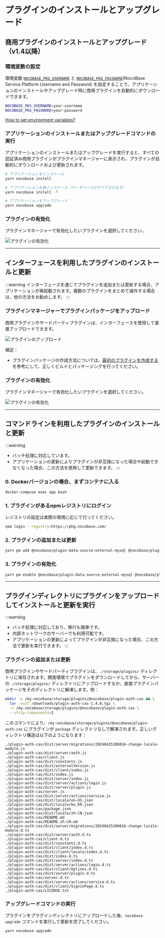 # プラグインのインストールとアップグレード

## 商用プラグインのインストールとアップグレード（v1.4以降）

### 環境変数の設定

環境変数 [`NOCOBASE_PKG_USERNAME`](/welcome/getting-started/env#nocobase_pkg_username) と [`NOCOBASE_PKG_PASSWORD`](/welcome/getting-started/env#nocobase_pkg_password)(NocoBase Service Platform Username and Password) を設定することで、アプリケーションのインストールやアップグレード時に商用プラグインを自動的にダウンロードできます。

```bash
NOCOBASE_PKG_USERNAME=your-username
NOCOBASE_PKG_PASSWORD=your-password
```

[How to set environment variables?](/welcome/getting-started/env)

### アプリケーションのインストールまたはアップグレードコマンドの実行

アプリケーションのインストールまたはアップグレードを実行すると、すべての認証済み商用プラグインがプラグインマネージャーに表示され、プラグインが自動的にダウンロードおよび更新されます。

```bash
# アプリケーションをインストール
yarn nocobase install

# アプリケーションを再インストール（データベースがクリアされます）
yarn nocobase install -f

# アプリケーションをアップグレード
yarn nocobase upgrade
```

### プラグインの有効化

プラグインマネージャーで有効化したいプラグインを選択してください。

![プラグインの有効化](https://static-docs.nocobase.com/20241204000230.png)

---

## インターフェースを利用したプラグインのインストールと更新

:::warning
インターフェースを通じてプラグインを追加または更新する場合、アプリケーションが再起動されます。複数のプラグインをまとめて操作する場合は、他の方法をお勧めします。
:::

### プラグインマネージャーでプラグインパッケージをアップロード

商用プラグインやサードパーティプラグインは、インターフェースを使用して直接アップロードできます。

![プラグインのアップロード](https://static-docs.nocobase.com/20241204000127.png)

補足：

- プラグインパッケージの作成方法については、[最初のプラグインを作成する](/development/your-first-plugin) を参考にして、正しくビルドとパッケージングを行ってください。

### プラグインの有効化

プラグインマネージャーで有効化したいプラグインを選択してください。

![プラグインの有効化](https://static-docs.nocobase.com/20241204000230.png)

---

## コマンドラインを利用したプラグインのインストールと更新

:::warning
- バッチ処理に対応しています。
- アプリケーションの更新によりプラグインが非互換になった場合や起動できなくなった場合、この方法を使用して更新できます。
  :::

### 0. Dockerバージョンの場合、まずコンテナに入る

```bash
docker-compose exec app bash
```

### 1. プラグインがあるnpmレジストリにログイン

レジストリの設定は実際の環境に応じて行ってください。

```bash
npm login --registry=https://pkg.nocobase.com/
```

### 2. プラグインの追加または更新

```bash
yarn pm add @nocobase/plugin-data-source-external-mysql @nocobase/plugin-embed --registry=https://pkg.nocobase.com/
```

### 3. プラグインの有効化

```bash
yarn pm enable @nocobase/plugin-data-source-external-mysql @nocobase/plugin-embed
```

---

## プラグインディレクトリにプラグインをアップロードしてインストールと更新を実行

:::warning
- バッチ処理に対応しており、移行も簡単です。
- 内部ネットワークのサーバーでも利用可能です。
- アプリケーションの更新によってプラグインが非互換になった場合、この方法で更新を実行できます。
  :::

### プラグインの追加または更新

商用プラグインやサードパーティプラグインは、`./storage/plugins/` ディレクトリに保存されます。開発環境でプラグインをダウンロードしてから、サーバーの `./storage/plugins/` ディレクトリにアップロードするか、直接プラグインパッケージをそのディレクトリに解凍します。例：

```bash
mkdir -p /my-nocobase/storage/plugins/@nocobase/plugin-auth-cas && \
  tar -xvzf /downloads/plugin-auth-cas-1.4.0.tgz \
  -C /my-nocobase/storage/plugins/@nocobase/plugin-auth-cas \
  --strip-components=1
```

このコマンドにより、`/my-nocobase/storage/plugins/@nocobase/plugin-auth-cas` にプラグインが `package` ディレクトリなしで解凍されます。正しいディレクトリ構造は以下のようになります：

```plaintext
./plugin-auth-cas/dist/server/migrations/20240425200816-change-locale-module.js
./plugin-auth-cas/dist/server/auth.js
./plugin-auth-cas/client.js
./plugin-auth-cas/dist/constants.js
./plugin-auth-cas/dist/externalVersion.js
./plugin-auth-cas/dist/client/index.js
./plugin-auth-cas/dist/index.js
./plugin-auth-cas/dist/server/index.js
./plugin-auth-cas/dist/server/actions/login.js
./plugin-auth-cas/dist/server/plugin.js
./plugin-auth-cas/server.js
./plugin-auth-cas/dist/server/actions/service.js
./plugin-auth-cas/dist/locale/en-US.json
./plugin-auth-cas/dist/locale/ko_KR.json
./plugin-auth-cas/package.json
./plugin-auth-cas/dist/locale/zh-CN.json
./plugin-auth-cas/README.md
./plugin-auth-cas/README.zh-CN.md
./plugin-auth-cas/dist/server/migrations/20240425200816-change-locale-module.d.ts
./plugin-auth-cas/dist/server/auth.d.ts
./plugin-auth-cas/client.d.ts
./plugin-auth-cas/dist/constants.d.ts
./plugin-auth-cas/dist/client/index.d.ts
./plugin-auth-cas/dist/client/locale/index.d.ts
./plugin-auth-cas/dist/index.d.ts
./plugin-auth-cas/dist/server/index.d.ts
./plugin-auth-cas/dist/server/actions/login.d.ts
./plugin-auth-cas/dist/client/Options.d.ts
./plugin-auth-cas/dist/server/plugin.d.ts
./plugin-auth-cas/server.d.ts
./plugin-auth-cas/dist/server/actions/service.d.ts
./plugin-auth-cas/dist/client/SigninPage.d.ts
./plugin-auth-cas/LICENSE.txt
```

### アップグレードコマンドの実行

プラグインをプラグインディレクトリにアップロードした後、`nocobase upgrade` コマンドを実行して更新を完了してください。

```bash
yarn nocobase upgrade
```

